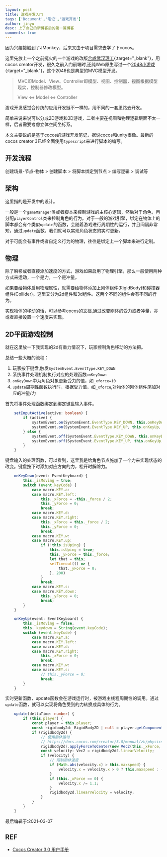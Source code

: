 ```yaml
---
layout: post
title: 游戏开发入门
tags: ['Document','笔记','游戏开发']
author: jinyu
desc: 上了自己的新博客后的第一篇博客 
comments: true
---
```


因为兴趣接触到了JMonkey，后来又由于项目需求去学了下cocos。

<!-- more -->

这里先放上一个之前挺火的一个游戏的改版[合成武汉理工](https://github.com/Kingfish404/Make-WUT){:target="_blank"}，用cocos creator开发，很久之前入门前端时,还纯Web原生写过一个[2048小游戏](https://github.com/Kingfish404/Game_Programer-2048){:target="_blank"}，这个2048也是典型的MVC模型开发。

> MVC即Model、View、Controller即模型、视图、控制器，视图根据模型现实，控制器修改模型。
> 
> View <=> Model <=> Controller

游戏开发感觉合传统的应用开发挺不一样的，用不同的一套思路去开发。

简单来说来说可以分成2D游戏和3D游戏，二者主要在视图和物理逻辑层面不太一样，后者需要考虑立体空间坐标系。

本文主要说的是基于cocos的游戏开发笔记，据说cocos和unity很像。最新的cocos creator 3已经全面使用`typescript`来进行脚本的编写。

## 开发流程

创建场景-节点-物体 >  创建脚本 > 将脚本绑定到节点 > 编写逻辑 > 调试等

## 架构

这里指的是开发中的设计。

一般是一个`gameManager`类或者脚本来控制游戏的主核心逻辑，然后对于角色，再分配`playerControl`类来控制角色的行为。对于一般的游戏引擎，绑定在物体上的脚本都会有个类似`update`的函数，会随着游戏进行周期性的运行，并且间隔非常短，通过`update`函数，我们就可以实现角色状态的实时更新。

对于可能会有事件或者自定义行为的物理，往往是绑定上一个脚本来进行定制。

## 物理

除了瞬移或者直接添加速度的方式，游戏如果启用了物理引擎，那么一般使用两种方式来运动，一个是力，一个是冲量。

如果要给物体启用物理属性，就需要给物体添加上刚体组件(RigidBody)和碰撞器组件(Collider)。这里又分为2d组件和3d组件。这两个不同的组件会有不同的行为。

实现物体的移动的话，可以参考cocos的[文档](https://docs.cocos.com/creator/3.0/manual/zh/physics/physics-rigidbody.html),通过改变刚体的受力或者冲量，亦或者直接设置一个速度来实现。

## 2D平面游戏控制

就在这里放一下我实现的2d有重力情况下，玩家控制角色移动的方法把。

总结一些大概的流程：

1. 玩家按下键盘,触发`SystemEvent.EventType.KEY_DOWN`
2. 系统事件处理机制执行对应的处理函数`onKeyDown`
3. `onKeyDown`中为角色对象更新受力的值，如`_xforce=10`
4. `update`周期性函数执行时，根据受力值，如`_xforce`,对物体的刚体组件施加对应的冲量/力

首先将事件处理函数绑定到绑定键盘输入事件。

```typescript
    setInputActive(active: boolean) {
        if (active) {
            systemEvent.on(SystemEvent.EventType.KEY_DOWN, this.onKeyDown, this);
            systemEvent.on(SystemEvent.EventType.KEY_UP, this.onKeyUp, this);
        } else {
            systemEvent.off(SystemEvent.EventType.KEY_DOWN, this.onKeyDown, this);
            systemEvent.off(SystemEvent.EventType.KEY_UP, this.onKeyUp, this);
        }
    }
```

键盘输入的处理函数，可以看到，这里我是给角色节点施加了一个力来实现状态的改变。键盘按下时添加对应方向的力，松开时解除力。

```typescript
    onKeyDown(event: EventKeyboard) {
        this._isMoving = true;
        switch (event.keyCode) {
            case macro.KEY.a:
            case macro.KEY.left:
                this._xForce = -this._force / 2;
                this._yForce = 0;
                break;
            case macro.KEY.d:
            case macro.KEY.right:
                this._xForce = this._force / 2;
                this._yForce = 0;
                break;
            case macro.KEY.w:
            case macro.KEY.up:
                if (!this.isUping) {
                    this.isUping = true;
                    this._yForce = this._force;
                    let that = this;
                    setTimeout(() => {
                        that._yForce = 0;
                    }, 200)
                }
                break;
            case macro.KEY.s:
            case macro.KEY.down:
                this._yForce = 0;
                break;
        }
    }

    onKeyUp(event: EventKeyboard) {
        this._isMoving = false;
        this._keydown = String(event.keyCode);
        switch (event.keyCode) {
            case macro.KEY.a:
            case macro.KEY.left:
            case macro.KEY.d:
            case macro.KEY.right:
                this._xForce = 0;
                break;
            case macro.KEY.w:
            case macro.KEY.s:
                // this._yForce = 0;
                break;
        }
    }
```

实时更新函数，update函数会在游戏运行时，被游戏主线程周期性的调用。通过`update`函数，就可以实现将角色受到的力转换成具体的行为。

```typescript
    update(deltaTime: number) {
        if (this.player) {
            const player = this.player;
            const rigidbody2d: RigidBody2D | null = player.getComponent(RigidBody2D);
            if (rigidbody2d) {
                // 使用刚体运动
                // https://docs.cocos.com/creator/3.0/manual/zh/physics/physics-collider.html
                rigidbody2d?.applyForceToCenter(new Vec2(this._xForce, this._yForce), true);
                const velocity: Vec2 = rigidbody2d?.linearVelocity;
                if (velocity) {
                    // 限制刚体速度
                    if (Math.abs(velocity.x) > this.maxspeed) {
                        velocity.x = velocity.x > 0 ? this.maxspeed : -this.maxspeed;
                    }
                    if (this._xForce == 0) {
                        velocity.x /= 1.1;
                    }
                    rigidbody2d.linearVelocity = velocity;
                }
            }
        }
    }
```

最后编辑于:2021-03-07

## REF

* [Cocos Creator 3.0 用户手册](https://docs.cocos.com/creator/3.0/manual/zh/)